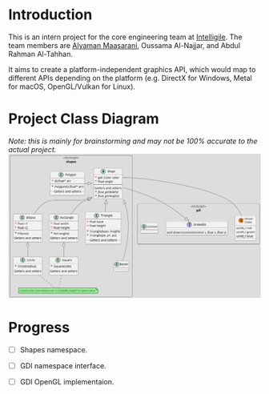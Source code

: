 # Introduction

This is an intern project for the core engineering team at [Intelligile](https://www.linkedin.com/company/intelligile). The team members are [Alyaman Maasarani](github.com/AlyamanMas), Oussama Al-Najjar, and Abdul Rahman Al-Tahhan.

It aims to create a platform-independent graphics API, which would map to different APIs depending on the platform (e.g. DirectX for Windows, Metal for macOS, OpenGL/Vulkan for Linux).

# Project Class Diagram

_Note: this is mainly for brainstorming and may not be 100% accurate to the actual project._
![Project Class Diagram](./structure.png)

# Progress

- [ ] Shapes namespace.
- [ ] GDI namespace interface.
- [ ] GDI OpenGL implementaion.

